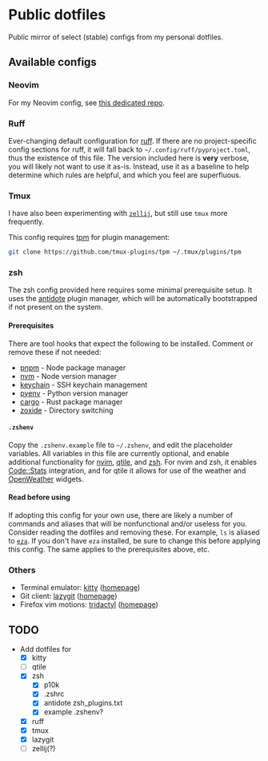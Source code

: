 # Public dotfiles

Public mirror of select (stable) configs from my personal dotfiles.

## Available configs

### Neovim

For my Neovim config, see [this dedicated repo](https://github.com/sventec/nvim).

### Ruff

Ever-changing default configuration for [ruff](https://docs.astral.sh/ruff/).
If there are no project-specific config sections for ruff, it will fall back to
`~/.config/ruff/pyproject.toml`, thus the existence of this file. The version
included here is **very** verbose, you will likely not want to
use it as-is. Instead, use it as a baseline to help determine which rules are
helpful, and which you feel are superfluous.

### Tmux

I have also been experimenting with [`zellij`](https://zellij.dev/), but still use `tmux` more frequently.

This config requires [tpm](https://github.com/tmux-plugins/tpm#installation) for plugin management:

```bash
git clone https://github.com/tmux-plugins/tpm ~/.tmux/plugins/tpm
```

### zsh

The zsh config provided here requires some minimal prerequisite setup. It uses the [antidote](https://github.com/mattmc3/antidote) plugin manager, which will be automatically bootstrapped if not present on the system.

#### Prerequisites

There are tool hooks that expect the following to be installed. Comment or remove these if not needed:

- [pnpm](https://pnpm.io/) - Node package manager
- [nvm](https://github.com/nvm-sh/nvm) - Node version manager
- [keychain](https://www.funtoo.org/Funtoo:Keychain) - SSH keychain management
- [pyenv](https://github.com/pyenv/pyenv) - Python version manager
- [cargo](https://doc.rust-lang.org/cargo/) - Rust package manager
- [zoxide](https://github.com/ajeetdsouza/zoxide) - Directory switching

#### `.zshenv`

Copy the `.zshenv.example` file to `~/.zshenv`, and edit the placeholder variables. All variables in this file are
currently optional, and enable additional functionality for [nvim](#neovim), [qtile](#qtile), and [zsh](#zsh). For nvim
and zsh, it enables [Code::Stats](https://codestats.net/) integration, and for qtile it allows for use of the weather
and [OpenWeather](https://openweathermap.org/api) widgets.

#### Read before using

If adopting this config for your own use, there are likely a number of commands and aliases that will be nonfunctional
and/or useless for you. Consider reading the dotfiles and removing these. For example, `ls` is aliased to
[`eza`](https://github.com/eza-community/eza). If you don't have `eza` installed, be sure to change this before applying
this config. The same applies to the prerequisites above, etc.

### Others

- Terminal emulator: [kitty](./.config/kitty/kitty.conf) ([homepage](https://sw.kovidgoyal.net/kitty/))
- Git client: [lazygit](./.config/lazygit/config.yml) ([homepage](https://github.com/jesseduffield/lazygit))
- Firefox vim motions: [tridactyl](./.tridactylrc) ([homepage](https://github.com/tridactyl/tridactyl))

## TODO

- Add dotfiles for
  - [x] kitty
  - [ ] qtile
  - [x] zsh
    - [x] p10k
    - [x] .zshrc
    - [x] antidote zsh_plugins.txt
    - [x] example .zshenv?
  - [x] ruff
  - [x] tmux
  - [x] lazygit
  - [ ] zellij(?)
